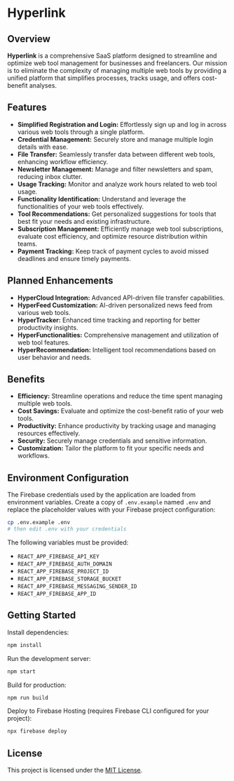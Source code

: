 # Hyperlink

## Overview

**Hyperlink** is a comprehensive SaaS platform designed to streamline and optimize web tool management for businesses and freelancers. Our mission is to eliminate the complexity of managing multiple web tools by providing a unified platform that simplifies processes, tracks usage, and offers cost-benefit analyses.

## Features

- **Simplified Registration and Login:** Effortlessly sign up and log in across various web tools through a single platform.
- **Credential Management:** Securely store and manage multiple login details with ease.
- **File Transfer:** Seamlessly transfer data between different web tools, enhancing workflow efficiency.
- **Newsletter Management:** Manage and filter newsletters and spam, reducing inbox clutter.
- **Usage Tracking:** Monitor and analyze work hours related to web tool usage.
- **Functionality Identification:** Understand and leverage the functionalities of your web tools effectively.
- **Tool Recommendations:** Get personalized suggestions for tools that best fit your needs and existing infrastructure.
- **Subscription Management:** Efficiently manage web tool subscriptions, evaluate cost efficiency, and optimize resource distribution within teams.
- **Payment Tracking:** Keep track of payment cycles to avoid missed deadlines and ensure timely payments.

## Planned Enhancements

- **HyperCloud Integration:** Advanced API-driven file transfer capabilities.
- **HyperFeed Customization:** AI-driven personalized news feed from various web tools.
- **HyperTracker:** Enhanced time tracking and reporting for better productivity insights.
- **HyperFunctionalities:** Comprehensive management and utilization of web tool features.
- **HyperRecommendation:** Intelligent tool recommendations based on user behavior and needs.

## Benefits

- **Efficiency:** Streamline operations and reduce the time spent managing multiple web tools.
- **Cost Savings:** Evaluate and optimize the cost-benefit ratio of your web tools.
- **Productivity:** Enhance productivity by tracking usage and managing resources effectively.
- **Security:** Securely manage credentials and sensitive information.
- **Customization:** Tailor the platform to fit your specific needs and workflows.

## Environment Configuration

The Firebase credentials used by the application are loaded from environment variables.
Create a copy of `.env.example` named `.env` and replace the placeholder values
with your Firebase project configuration:

```bash
cp .env.example .env
# then edit .env with your credentials
```

The following variables must be provided:

- `REACT_APP_FIREBASE_API_KEY`
- `REACT_APP_FIREBASE_AUTH_DOMAIN`
- `REACT_APP_FIREBASE_PROJECT_ID`
- `REACT_APP_FIREBASE_STORAGE_BUCKET`
- `REACT_APP_FIREBASE_MESSAGING_SENDER_ID`
- `REACT_APP_FIREBASE_APP_ID`

## Getting Started

Install dependencies:

```bash
npm install
```

Run the development server:

```bash
npm start
```

Build for production:

```bash
npm run build
```

Deploy to Firebase Hosting (requires Firebase CLI configured for your project):

```bash
npx firebase deploy
```


## License

This project is licensed under the [MIT License](LICENSE).
